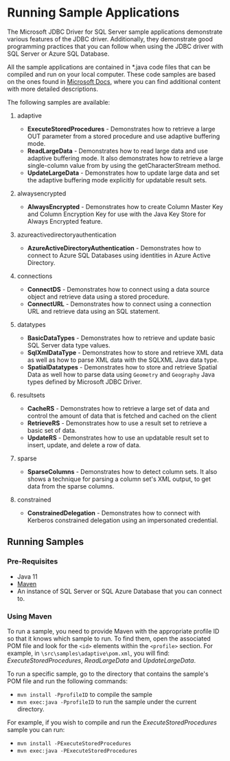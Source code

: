 
# Running Sample Applications

The Microsoft JDBC Driver for SQL Server sample applications demonstrate various features of the JDBC driver. Additionally, they demonstrate good programming practices that you can follow when using the JDBC driver with SQL Server or Azure SQL Database.

All the sample applications are contained in *.java code files that can be compiled and run on your local computer. These code samples are based on the ones found in [Microsoft Docs](https://docs.microsoft.com/en-us/sql/connect/jdbc/sample-jdbc-driver-applications), where you can find additional content with more detailed descriptions.

The following samples are available:

1. adaptive
    * **ExecuteStoredProcedures** - Demonstrates how to retrieve a large OUT parameter from a stored procedure and use adaptive buffering mode.
    * **ReadLargeData** - Demonstrates how to read large data and use adaptive buffering mode. It also demonstrates how to retrieve a large single-column value from by using the getCharacterStream method.
    * **UpdateLargeData** - Demonstrates how to update large data and set the adaptive buffering mode explicitly for updatable result sets.

2. alwaysencrypted
    * **AlwaysEncrypted** - Demonstrates how to create Column Master Key and Column Encryption Key for use with the Java Key Store for Always Encrypted feature.

3. azureactivedirectoryauthentication
    * **AzureActiveDirectoryAuthentication** - Demonstrates how to connect to Azure SQL Databases using identities in Azure Active Directory.

4. connections
    * **ConnectDS** - Demonstrates how to connect using a data source object and retrieve data using a stored procedure.
    * **ConnectURL** - Demonstrates how to connect using a connection URL and retrieve data using an SQL statement.

5. datatypes
    * **BasicDataTypes** - Demonstrates how to retrieve and update basic SQL Server data type values.
    * **SqlXmlDataType** - Demonstrates how to store and retrieve XML data as well as how to parse XML data with the SQLXML Java data type.
    * **SpatialDatatypes** - Demonstrates how to store and retrieve Spatial Data as well how to parse data using `Geometry` and `Geography` Java types defined by Microsoft JDBC Driver.

6. resultsets
    * **CacheRS** - Demonstrates how to retrieve a large set of data and control the amount of data that is fetched and cached on the client
    * **RetrieveRS** - Demonstrates how to use a result set to retrieve a basic set of data.
    * **UpdateRS** - Demonstrates how to use an updatable result set to insert, update, and delete a row of data.

7. sparse
    * **SparseColumns** - Demonstrates how to detect column sets. It also shows a technique for parsing a column set's XML output, to get data from the sparse columns.

8. constrained
    * **ConstrainedDelegation** - Demonstrates how to connect with Kerberos constrained delegation using an impersonated credential.

## Running Samples

### Pre-Requisites

* Java 11
* [Maven](http://maven.apache.org/download.cgi)
* An instance of SQL Server or SQL Azure Database that you can connect to.

### Using Maven

To run a sample, you need to provide Maven with the appropriate profile ID so that it knows which sample to run. To find them, open the associated POM file and look for the `<id>` elements within the `<profile>` section. For example, in `\src\samples\adaptive\pom.xml`, you will find: _ExecuteStoredProcedures_, _ReadLargeData_ and _UpdateLargeData_.

To run a specific sample, go to the directory that contains the sample's POM file and run the following commands:

* `mvn install -PprofileID` to compile the sample 
* `mvn exec:java -PprofileID` to run the sample under the current directory.

For example, if you wish to compile and run the _ExecuteStoredProcedures_ sample you can run:

* `mvn install -PExecuteStoredProcedures`
* `mvn exec:java -PExecuteStoredProcedures`

